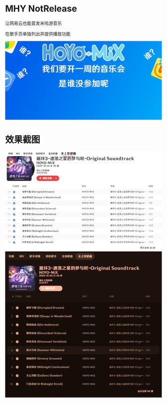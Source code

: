 # MHY NotRelease
让网易云也能首发米哈游音乐

在歌手页单独列出并提供播放功能

![img](dist/preview.png)
# 效果截图

![img](previewimg/image1.png)
![img](previewimg/image.png)
